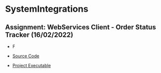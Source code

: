 # SystemIntegrations

## Assignment: WebServices Client - Order Status Tracker (16/02/2022)

- F


- [Source Code](https://github.com/Gualtix/ApplicationDesign/tree/main/Java%20Collections)
- [Project Executable](https://github.com/Gualtix/ApplicationDesign/tree/main/Java%20Collections/Project/target)